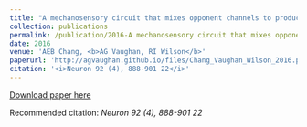 ```yaml
---
title: "A mechanosensory circuit that mixes opponent channels to produce selectivity for complex stimulus features (2016)"
collection: publications
permalink: /publication/2016-A mechanosensory circuit that mixes opponent channels to produce selectivity for complex stimulus features
date: 2016
venue: 'AEB Chang, <b>AG Vaughan, RI Wilson</b>'
paperurl: 'http://agvaughan.github.io/files/Chang_Vaughan_Wilson_2016.pdf'
citation: '<i>Neuron 92 (4), 888-901 22</i>'
---
```

[Download paper here](http://agvaughan.github.io/files/Chang_Vaughan_Wilson_2016.pdf)

Recommended citation: <i>Neuron 92 (4), 888-901 22</i>